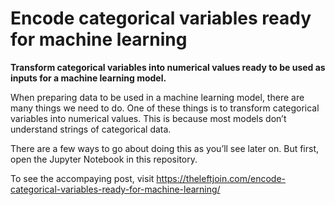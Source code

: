 # Encode categorical variables ready for machine learning

**Transform categorical variables into numerical values ready to be used as inputs for a machine learning model.**

When preparing data to be used in a machine learning model, there are many things we need to do. One of these things is to transform categorical variables into numerical values. This is because most models don’t understand strings of categorical data.

There are a few ways to go about doing this as you’ll see later on. But first, open the Jupyter Notebook in this repository.

To see the accompaying post, visit https://theleftjoin.com/encode-categorical-variables-ready-for-machine-learning/
